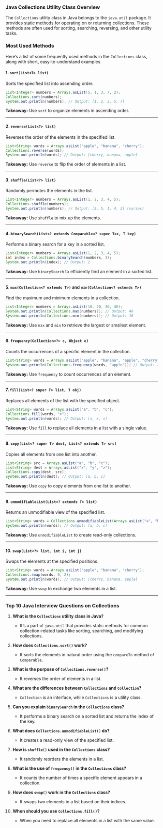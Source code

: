 ### Java Collections Utility Class Overview

The `Collections` utility class in Java belongs to the `java.util` package. It provides static methods for operating on or returning collections. These methods are often used for sorting, searching, reversing, and other utility tasks.

### **Most Used Methods**

Here’s a list of some frequently used methods in the `Collections` class, along with short, easy-to-understand examples.

#### 1. **`sort(List<T> list)`**

Sorts the specified list into ascending order.

```java
List<Integer> numbers = Arrays.asList(5, 1, 3, 7, 2);
Collections.sort(numbers);
System.out.println(numbers); // Output: [1, 2, 3, 5, 7]
```

**Takeaway:** Use `sort` to organize elements in ascending order.

---

#### 2. **`reverse(List<?> list)`**

Reverses the order of the elements in the specified list.

```java
List<String> words = Arrays.asList("apple", "banana", "cherry");
Collections.reverse(words);
System.out.println(words); // Output: [cherry, banana, apple]
```

**Takeaway:** Use `reverse` to flip the order of elements in a list.

---

#### 3. **`shuffle(List<?> list)`**

Randomly permutes the elements in the list.

```java
List<Integer> numbers = Arrays.asList(1, 2, 3, 4, 5);
Collections.shuffle(numbers);
System.out.println(numbers); // Output: [3, 5, 1, 4, 2] (varies)
```

**Takeaway:** Use `shuffle` to mix up the elements.

---

#### 4. **`binarySearch(List<? extends Comparable<? super T>>, T key)`**

Performs a binary search for a key in a sorted list.

```java
List<Integer> numbers = Arrays.asList(1, 2, 3, 4, 5);
int index = Collections.binarySearch(numbers, 3);
System.out.println(index); // Output: 2
```

**Takeaway:** Use `binarySearch` to efficiently find an element in a sorted list.

---

#### 5. **`max(Collection<? extends T>)` and `min(Collection<? extends T>)`**

Find the maximum and minimum elements in a collection.

```java
List<Integer> numbers = Arrays.asList(10, 20, 30, 40);
System.out.println(Collections.max(numbers)); // Output: 40
System.out.println(Collections.min(numbers)); // Output: 10
```

**Takeaway:** Use `max` and `min` to retrieve the largest or smallest element.

---

#### 6. **`frequency(Collection<?> c, Object o)`**

Counts the occurrences of a specific element in the collection.

```java
List<String> words = Arrays.asList("apple", "banana", "apple", "cherry");
System.out.println(Collections.frequency(words, "apple")); // Output: 2
```

**Takeaway:** Use `frequency` to count occurrences of an element.

---

#### 7. **`fill(List<? super T> list, T obj)`**

Replaces all elements of the list with the specified object.

```java
List<String> words = Arrays.asList("a", "b", "c");
Collections.fill(words, "x");
System.out.println(words); // Output: [x, x, x]
```

**Takeaway:** Use `fill` to replace all elements in a list with a single value.

---

#### 8. **`copy(List<? super T> dest, List<? extends T> src)`**

Copies all elements from one list into another.

```java
List<String> src = Arrays.asList("a", "b", "c");
List<String> dest = Arrays.asList("x", "y", "z");
Collections.copy(dest, src);
System.out.println(dest); // Output: [a, b, c]
```

**Takeaway:** Use `copy` to copy elements from one list to another.

---

#### 9. **`unmodifiableList(List<? extends T> list)`**

Returns an unmodifiable view of the specified list.

```java
List<String> words = Collections.unmodifiableList(Arrays.asList("a", "b", "c"));
System.out.println(words); // Output: [a, b, c]
```

**Takeaway:** Use `unmodifiableList` to create read-only collections.

---

#### 10. **`swap(List<?> list, int i, int j)`**

Swaps the elements at the specified positions.

```java
List<String> words = Arrays.asList("apple", "banana", "cherry");
Collections.swap(words, 0, 2);
System.out.println(words); // Output: [cherry, banana, apple]
```

**Takeaway:** Use `swap` to exchange two elements in a list.

---

### Top 10 Java Interview Questions on Collections

1. **What is the `Collections` utility class in Java?**

   - It’s a part of `java.util` that provides static methods for common collection-related tasks like sorting, searching, and modifying collections.

2. **How does `Collections.sort()` work?**

   - It sorts the elements in natural order using the `compareTo` method of `Comparable`.

3. **What is the purpose of `Collections.reverse()`?**

   - It reverses the order of elements in a list.

4. **What are the differences between `Collections` and `Collection`?**

   - `Collection` is an interface, while `Collections` is a utility class.

5. **Can you explain `binarySearch` in the `Collections` class?**

   - It performs a binary search on a sorted list and returns the index of the key.

6. **What does `Collections.unmodifiableList()` do?**

   - It creates a read-only view of the specified list.

7. **How is `shuffle()` used in the `Collections` class?**

   - It randomly reorders the elements in a list.

8. **What is the use of `frequency()` in the `Collections` class?**

   - It counts the number of times a specific element appears in a collection.

9. **How does `swap()` work in the `Collections` class?**

   - It swaps two elements in a list based on their indices.

10. **When should you use `Collections.fill()`?**
    - When you need to replace all elements in a list with the same value.
